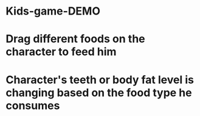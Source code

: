 # Kids-game-DEMO

# Drag different foods on the character to feed him
# Character's teeth or body fat level is changing based on the food type he consumes
